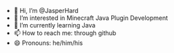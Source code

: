- 👋 Hi, I’m @JasperHard
- 👀 I’m interested in Minecraft Java Plugin Development
- 🌱 I’m currently learning Java
- 📫 How to reach me: through github
- 😄 Pronouns: he/him/his

<!---
JasperHard/JasperHard is a ✨ special ✨ repository because its `README.md` (this file) appears on your GitHub profile.
You can click the Preview link to take a look at your changes.
--->
